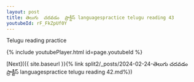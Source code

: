 ```yaml
---
layout: post
title: తెలుగు  చదవడం  ప్రాక్టీస్ languagespractice telugu reading 43
youtubeId: rF_FkZpUf0Y
---
```

 
 
Telugu reading practice
 
 
 
 
 


{% include youtubePlayer.html id=page.youtubeId %}
 
[Next]({{ site.baseurl }}{% link  split2/_posts/2024-02-24-తెలుగు  చదవడం  ప్రాక్టీస్ languagespractice telugu reading 42.md%})
 
